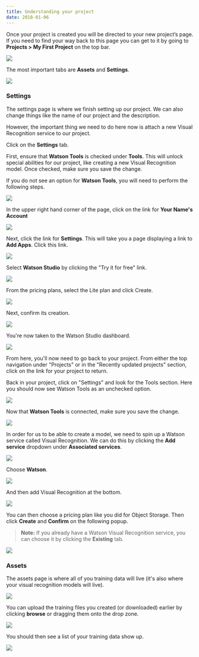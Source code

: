 ```yaml
---
title: Understanding your project
date: 2018-01-06
---
```


Once your project is created you will be directed to your new project’s page. If you need to find your way back to this page you can get to it by going to **Projects > My First Project** on the top bar.

![](https://cdn-images-1.medium.com/max/6208/1*XeBOPqzuso_oyUJQV6Tybg.png)

The most important tabs are **Assets** and **Settings**.

![](https://cdn-images-1.medium.com/max/6208/1*tJHIZdKjYhOy2gHj_VgNwQ.png)

### Settings

The settings page is where we finish setting up our project. We can also change things like the name of our project and the description.

However, the important thing we need to do here now is attach a new Visual Recognition service to our project.

Click on the **Settings** tab.

First, ensure that **Watson Tools** is checked under **Tools**. This will unlock special abilities for our project, like creating a new Visual Recognition model. Once checked, make sure you save the change.

<!-- NEW STEPS FOR ADDING WATSON TOOLS -->

If you do not see an option for **Watson Tools**, you will need to perform the following steps. 

![](assets/watson-tools-missing-1.png)

In the upper right hand corner of the page, click on the link for **Your Name's Account**

![](assets/watson-tools-missing-settings.png)

Next, click the link for **Settings**. This will take you a page displaying a link to **Add Apps**. Click this link.

![](assets/watson-tools-missing-add-apps.png)

Select **Watson Studio** by clicking the "Try it for free" link.

![](assets/watson-tools-missing-select-studio.png)

From the pricing plans, select the Lite plan and click Create.

![](assets/watson-tools-missing-select-studio-3.png)

Next, confirm its creation.

![](assets/watson-tools-missing-select-studio-confirm.png)

You're now taken to the Watson Studio dashboard.

![](assets/watson-tools-missing-studio-dashboard.png)

From here, you'll now need to go back to your project. From either the top navigation under "Projects" or in the "Recently updated projects" section, click on the link for your project to return.

Back in your project, click on "Settings" and look for the Tools section. Here you should now see Watson Tools as an unchecked option.

![](assets/watson-tools-missing-unchecked-box.png)

Now that **Watson Tools** is connected, make sure you save the change.

![](assets/watson-tools-missing-checked-box.png)

<!-- END -->

In order for us to be able to create a model, we need to spin up a Watson service called Visual Recognition. We can do this by clicking the **Add service** dropdown under **Associated services**.

![](assets/step_6_add_watson_service.png)

Choose **Watson**.

![](https://cdn-images-1.medium.com/max/6208/1*0C04p9N0UPeAxOR8aePm_A.png)

And then add Visual Recognition at the bottom.

![](https://cdn-images-1.medium.com/max/6208/1*w1swC8URKDcwVCXMPSjBMw.png)

You can then choose a pricing plan like you did for Object Storage. Then click **Create** and **Confirm** on the following popup.
> **Note:** If you already have a Watson Visual Recognition service, you can choose it by clicking the **Existing** tab.

![](https://cdn-images-1.medium.com/max/6208/1*uWmFqo70ULerPRP7q2Qtyw.png)

### Assets

The assets page is where all of you training data will live (it's also where your visual recognition models will live).

![](https://cdn-images-1.medium.com/max/6208/1*Vrat4g1QzqOq8DZWOQoWUQ.png)

You can upload the training files you created (or downloaded) earlier by clicking **browse** or dragging them onto the drop zone.

![](https://cdn-images-1.medium.com/max/6208/1*UdNqA50sZG6ekN7lH31KUA.png)

You should then see a list of your training data show up.

![](https://cdn-images-1.medium.com/max/6208/1*NqGRhrxMwy6UABy-cIsIiw.png)
